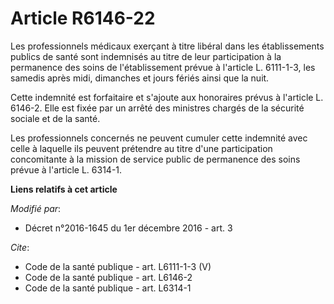 # Article R6146-22

Les professionnels médicaux exerçant à titre libéral dans les établissements publics de santé sont indemnisés au titre de
leur participation à la permanence des soins de l'établissement prévue à l'article L. 6111-1-3, les samedis après midi,
dimanches et jours fériés ainsi que la nuit. 

Cette indemnité est forfaitaire et s'ajoute aux honoraires prévus à l'article L. 6146-2. Elle est fixée par un arrêté des
ministres chargés de la sécurité sociale et de la santé. 

Les professionnels concernés ne peuvent cumuler cette indemnité avec celle à laquelle ils peuvent prétendre au titre d'une
participation concomitante à la mission de service public de permanence des soins prévue à l'article L. 6314-1.

**Liens relatifs à cet article**

_Modifié par_:

  - Décret n°2016-1645 du 1er décembre 2016 - art. 3

_Cite_:

  - Code de la santé publique - art. L6111-1-3 (V)
  - Code de la santé publique - art. L6146-2
  - Code de la santé publique - art. L6314-1
